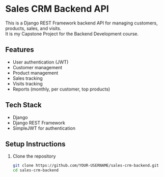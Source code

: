 # Sales CRM Backend API

This is a Django REST Framework backend API for managing customers, products, sales, and visits.  
It is my Capstone Project for the Backend Development course.

## Features
- User authentication (JWT)
- Customer management
- Product management
- Sales tracking
- Visits tracking
- Reports (monthly, per customer, top products)

## Tech Stack
- Django
- Django REST Framework
- SimpleJWT for authentication

## Setup Instructions
1. Clone the repository
   ```bash
   git clone https://github.com/YOUR-USERNAME/sales-crm-backend.git
   cd sales-crm-backend
